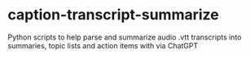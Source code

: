 # caption-transcript-summarize
 Python scripts to help parse and summarize audio .vtt transcripts into summaries, topic lists and action items with via ChatGPT

